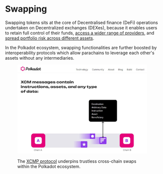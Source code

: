# Swapping

Swapping tokens sits at the core of Decentralised finance (DeFi) operations undertaken on Decentralized exchanges (DEXes), because it enables users to retain full control of their funds, [access a wider range of providers](pairs-availability.md), and [spread portfolio risk across different assets](portfolio-management.md).

In the Polkadot ecosystem, swapping functionalities are further boosted by interoperability protocols which allow parachains to leverage each other's assets without any intermediaries.

<figure><img src="../../../.gitbook/assets/O_SwappingXCM.JPG" alt="A screenshot of a graph explaining the role of XCM messages in the Polkadot ecosystem."><figcaption><p>The <a href="https://polkadot.network/cross-chain-communication/">XCMP protocol</a> underpins trustless cross-chain swaps within the Polkadot ecosystem.</p></figcaption></figure>

